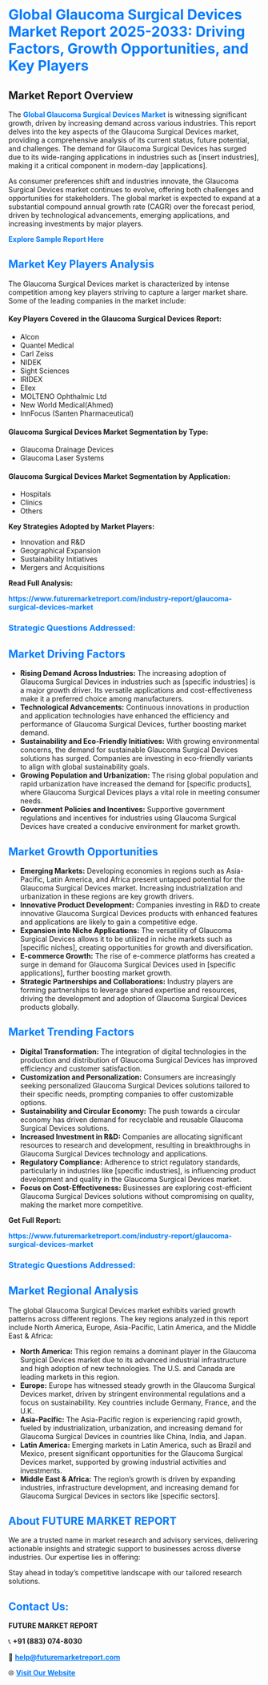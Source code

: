<h1 style="color: #007BFF;">Global Glaucoma Surgical Devices Market Report 2025-2033: Driving Factors, Growth Opportunities, and Key Players</h1>

<section id="overview">
<h2>Market Report Overview</h2>
<p>The <a href="https://www.futuremarketreport.com/industry-report/glaucoma-surgical-devices-market" style="color: #007BFF; text-decoration: none;"><strong>Global Glaucoma Surgical Devices Market</strong></a> is witnessing significant growth, driven by increasing demand across various industries. This report delves into the key aspects of the Glaucoma Surgical Devices market, providing a comprehensive analysis of its current status, future potential, and challenges. The demand for Glaucoma Surgical Devices has surged due to its wide-ranging applications in industries such as [insert industries], making it a critical component in modern-day [applications].</p>
<p>As consumer preferences shift and industries innovate, the Glaucoma Surgical Devices market continues to evolve, offering both challenges and opportunities for stakeholders. The global market is expected to expand at a substantial compound annual growth rate (CAGR) over the forecast period, driven by technological advancements, emerging applications, and increasing investments by major players.</p>
</section>

<section id="overview">
<p><a href="https://www.futuremarketreport.com/request-sample/reportId=53704" style="color: #007BFF; text-decoration: none;"><strong>Explore Sample Report Here</strong></a></p>
</section>

<section id="key-players">
<h2 style="color: #007BFF;">Market Key Players Analysis</h2>
<p>The Glaucoma Surgical Devices market is characterized by intense competition among key players striving to capture a larger market share. Some of the leading companies in the market include:</p>
<h4>Key Players Covered in the Glaucoma Surgical Devices Report:</h4>
<ul><li>Alcon</li><li>Quantel Medical</li><li>Carl Zeiss</li><li>NIDEK</li><li>Sight Sciences</li><li>IRIDEX</li><li>Ellex</li><li>MOLTENO Ophthalmic Ltd</li><li>New World Medical(Ahmed)</li><li>InnFocus (Santen Pharmaceutical)</li></ul>
<h4>Glaucoma Surgical Devices Market Segmentation by Type:</h4>
<ul><li>Glaucoma Drainage Devices</li><li>Glaucoma Laser Systems</li></ul>

<h4>Glaucoma Surgical Devices Market Segmentation by Application:</h4>
<ul><li>Hospitals</li><li>Clinics</li><li>Others</li></ul>
<p><strong>Key Strategies Adopted by Market Players:</strong></p>
<ul>
<li>Innovation and R&D</li>
<li>Geographical Expansion</li>
<li>Sustainability Initiatives</li>
<li>Mergers and Acquisitions</li>
</ul>
</section>

<section>
<p><strong>Read Full Analysis: </strong></p><a href="https://www.futuremarketreport.com/industry-report/glaucoma-surgical-devices-market" style="color: #007BFF; text-decoration: none;"><strong>https://www.futuremarketreport.com/industry-report/glaucoma-surgical-devices-market</strong></a>
<h3 style="color: #007BFF;">Strategic Questions Addressed:</h3>
</section>

<section id="driving-factors">
<h2 style="color: #007BFF;">Market Driving Factors</h2>
<ul>
<li><strong>Rising Demand Across Industries:</strong> The increasing adoption of Glaucoma Surgical Devices in industries such as [specific industries] is a major growth driver. Its versatile applications and cost-effectiveness make it a preferred choice among manufacturers.</li>
<li><strong>Technological Advancements:</strong> Continuous innovations in production and application technologies have enhanced the efficiency and performance of Glaucoma Surgical Devices, further boosting market demand.</li>
<li><strong>Sustainability and Eco-Friendly Initiatives:</strong> With growing environmental concerns, the demand for sustainable Glaucoma Surgical Devices solutions has surged. Companies are investing in eco-friendly variants to align with global sustainability goals.</li>
<li><strong>Growing Population and Urbanization:</strong> The rising global population and rapid urbanization have increased the demand for [specific products], where Glaucoma Surgical Devices plays a vital role in meeting consumer needs.</li>
<li><strong>Government Policies and Incentives:</strong> Supportive government regulations and incentives for industries using Glaucoma Surgical Devices have created a conducive environment for market growth.</li>
</ul>
</section>

<section id="growth-opportunities">
<h2 style="color: #007BFF;">Market Growth Opportunities</h2>
<ul>
<li><strong>Emerging Markets:</strong> Developing economies in regions such as Asia-Pacific, Latin America, and Africa present untapped potential for the Glaucoma Surgical Devices market. Increasing industrialization and urbanization in these regions are key growth drivers.</li>
<li><strong>Innovative Product Development:</strong> Companies investing in R&D to create innovative Glaucoma Surgical Devices products with enhanced features and applications are likely to gain a competitive edge.</li>
<li><strong>Expansion into Niche Applications:</strong> The versatility of Glaucoma Surgical Devices allows it to be utilized in niche markets such as [specific niches], creating opportunities for growth and diversification.</li>
<li><strong>E-commerce Growth:</strong> The rise of e-commerce platforms has created a surge in demand for Glaucoma Surgical Devices used in [specific applications], further boosting market growth.</li>
<li><strong>Strategic Partnerships and Collaborations:</strong> Industry players are forming partnerships to leverage shared expertise and resources, driving the development and adoption of Glaucoma Surgical Devices products globally.</li>
</ul>
</section>

<section id="trending-factors">
<h2 style="color: #007BFF;">Market Trending Factors</h2>
<ul>
<li><strong>Digital Transformation:</strong> The integration of digital technologies in the production and distribution of Glaucoma Surgical Devices has improved efficiency and customer satisfaction.</li>
<li><strong>Customization and Personalization:</strong> Consumers are increasingly seeking personalized Glaucoma Surgical Devices solutions tailored to their specific needs, prompting companies to offer customizable options.</li>
<li><strong>Sustainability and Circular Economy:</strong> The push towards a circular economy has driven demand for recyclable and reusable Glaucoma Surgical Devices solutions.</li>
<li><strong>Increased Investment in R&D:</strong> Companies are allocating significant resources to research and development, resulting in breakthroughs in Glaucoma Surgical Devices technology and applications.</li>
<li><strong>Regulatory Compliance:</strong> Adherence to strict regulatory standards, particularly in industries like [specific industries], is influencing product development and quality in the Glaucoma Surgical Devices market.</li>
<li><strong>Focus on Cost-Effectiveness:</strong> Businesses are exploring cost-efficient Glaucoma Surgical Devices solutions without compromising on quality, making the market more competitive.</li>
</ul>
</section>

<section>
<p><strong>Get Full Report: </strong></p><a href="https://www.futuremarketreport.com/industry-report/glaucoma-surgical-devices-market" style="color: #007BFF; text-decoration: none;"><strong>https://www.futuremarketreport.com/industry-report/glaucoma-surgical-devices-market</strong></a>
<h3 style="color: #007BFF;">Strategic Questions Addressed:</h3>
</section>


<section id="regional-analysis">
<h2 style="color: #007BFF;">Market Regional Analysis</h2>
<p>The global Glaucoma Surgical Devices market exhibits varied growth patterns across different regions. The key regions analyzed in this report include North America, Europe, Asia-Pacific, Latin America, and the Middle East & Africa:</p>
<ul>
<li><strong>North America:</strong> This region remains a dominant player in the Glaucoma Surgical Devices market due to its advanced industrial infrastructure and high adoption of new technologies. The U.S. and Canada are leading markets in this region.</li>
<li><strong>Europe:</strong> Europe has witnessed steady growth in the Glaucoma Surgical Devices market, driven by stringent environmental regulations and a focus on sustainability. Key countries include Germany, France, and the U.K.</li>
<li><strong>Asia-Pacific:</strong> The Asia-Pacific region is experiencing rapid growth, fueled by industrialization, urbanization, and increasing demand for Glaucoma Surgical Devices in countries like China, India, and Japan.</li>
<li><strong>Latin America:</strong> Emerging markets in Latin America, such as Brazil and Mexico, present significant opportunities for the Glaucoma Surgical Devices market, supported by growing industrial activities and investments.</li>
<li><strong>Middle East & Africa:</strong> The region’s growth is driven by expanding industries, infrastructure development, and increasing demand for Glaucoma Surgical Devices in sectors like [specific sectors].</li>
</ul>
</section>

<footer>
<h2 style="color: #007BFF;">About FUTURE MARKET REPORT</h2>
<p>We are a trusted name in market research and advisory services, delivering actionable insights and strategic support to businesses across diverse industries. Our expertise lies in offering:</p>

<p>Stay ahead in today’s competitive landscape with our tailored research solutions.</p>

<h2 style="color: #007BFF;">Contact Us:</h2>
<p><strong>FUTURE MARKET REPORT</strong></p>
<p>📞 <strong>+91 (883) 074-8030</strong></p>
<p>📧 <strong><a href="mailto:help@futuremarketreport.com" style="color: #007BFF;">help@futuremarketreport.com</a></strong></p>
<p>🌐 <strong><a href="https://www.futuremarketreport.com/" style="color: #007BFF;">Visit Our Website</a></strong></p>
</footer>